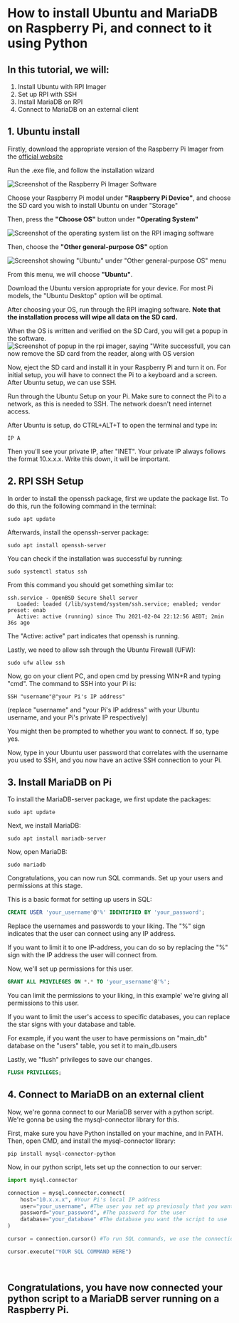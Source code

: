 # How to install Ubuntu and MariaDB on Raspberry Pi, and connect to it using Python


## In this tutorial, we will:
1. Install Ubuntu with RPI Imager
2. Set up RPI with SSH 
3. Install MariaDB on RPI
4. Connect to MariaDB on an external client


## 1. Ubuntu install 
Firstly, download the appropriate version of the Raspberry Pi Imager from the [official website](https://www.raspberrypi.com/software/)

Run the .exe file, and follow the installation wizard

![Screenshot of the Raspberry Pi Imager Software](https://files.catbox.moe/1coiwd.png)

Choose your Raspberry Pi model under **"Raspberry Pi Device"**, and choose the SD card you wish to install Ubuntu on under "Storage"

Then, press the **"Choose OS"** button under **"Operating System"**

![Screenshot of the operating system list on the RPI imaging software](https://files.catbox.moe/vj69h1.png)

Then, choose the **"Other general-purpose OS"** option

![Screenshot showing "Ubuntu" under "Other general-purpose OS" menu](https://files.catbox.moe/fht9vb.png)

From this menu, we will choose **"Ubuntu"**.

Download the Ubuntu version appropriate for your device. For most Pi models, the "Ubuntu Desktop" option will be optimal.

After choosing your OS, run through the RPI imaging software. **Note that the installation process will wipe all data on the SD card.**

When the OS is written and verified on the SD Card, you will get a popup in the software.
![Screenshot of popup in the rpi imager, saying "Write successfull, you can now remove the SD card from the reader, along with OS version](https://files.catbox.moe/c3l40x.png)

Now, eject the SD card and install it in your Raspberry Pi and turn it on. For initial setup, you will have to connect the Pi to a keyboard and a screen. After Ubuntu setup, we can use SSH.

Run through the Ubuntu Setup on your Pi. Make sure to connect the Pi to a network, as this is needed to SSH. The network doesn't need internet access.

After Ubuntu is setup, do CTRL+ALT+T to open the terminal and type in:

```console
IP A
``` 

Then you'll see your private IP, after "INET". Your private IP always follows the format 10.x.x.x. Write this down, it will be important.

## 2. RPI SSH Setup

In order to install the openssh package, first we update the package list. To do this, run the following command in the terminal:
```console
sudo apt update
```
Afterwards, install the openssh-server package:
```console
sudo apt install openssh-server
```

You can check if the installation was successful by running:
```console
sudo systemctl status ssh
```
From this command you should get something similar to:
```Console
ssh.service - OpenBSD Secure Shell server
   Loaded: loaded (/lib/systemd/system/ssh.service; enabled; vendor preset: enab
   Active: active (running) since Thu 2021-02-04 22:12:56 AEDT; 2min 36s ago
```
The "Active: active" part indicates that openssh is running.

Lastly, we need to allow ssh through the Ubuntu Firewall (UFW):
```console
sudo ufw allow ssh
```


Now, go on your client PC, and open cmd by pressing WIN+R and typing "cmd".
The command to SSH into your Pi is:
```console
SSH "username"@"your Pi's IP address"
```
(replace "username" and "your Pi's IP address" with your Ubuntu username, and your Pi's private IP respectively)

You might then be prompted to whether you want to connect. If so, type yes.

Now, type in your Ubuntu user password that correlates with the username you used to SSH, and you now have an active SSH connection to your Pi. 

## 3. Install MariaDB on Pi

To install the MariaDB-server package, we first update the packages:
```console
sudo apt update
```
Next, we install MariaDB:
```console
sudo apt install mariadb-server
```
Now, open MariaDB:
```console
sudo mariadb
```
Congratulations, you can now run SQL commands. Set up your users and permissions at this stage.


This is a basic format for setting up users in SQL:

```sql
CREATE USER 'your_username'@'%' IDENTIFIED BY 'your_password';
```
Replace the usernames and passwords to your liking. The "%" sign indicates that the user can connect using any IP address. 

If you want to limit it to one IP-address, you can do so by replacing the "%" sign with the IP address the user will connect from.

Now, we'll set up permissions for this user.

```sql
GRANT ALL PRIVILEGES ON *.* TO 'your_username'@'%';
```
You can limit the permissions to your liking, in this example' we're giving all permissions to this user.

If you want to limit the user's access to specific databases, you can replace the star signs with your database and table.

For example, if you want the user to have permissions on "main_db" database on the "users" table, you set it to main_db.users

Lastly, we "flush" privileges to save our changes.
```sql
FLUSH PRIVILEGES;
```

## 4. Connect to MariaDB on an external client
Now, we're gonna connect to our MariaDB server with a python script.
We're gonna be using the mysql-connector library for this.


First, make sure you have Python installed on your machine, and in PATH. Then, open CMD, and install the mysql-connector library:
```console
pip install mysql-connector-python
```

Now, in our python script, lets set up the connection to our server:
```python
import mysql.connector

connection = mysql.connector.connect(
    host="10.x.x.x", #Your Pi's local IP address
    user="your_username", #The user you set up previosuly that you want the script to use
    password="your_password", #The password for the user
    database="your_database" #The database you want the script to use
)

cursor = connection.cursor() #To run SQL commands, we use the connection.cursor() function

cursor.execute("YOUR SQL COMMAND HERE")
```
<br>

## Congratulations, you have now connected your python script to a MariaDB server running on a Raspberry Pi.









